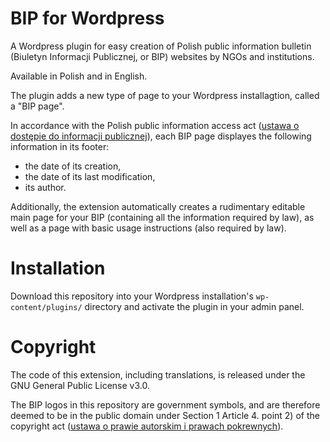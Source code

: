 # BIP for Wordpress

A Wordpress plugin for easy creation of Polish public information bulletin (Biuletyn Informacji Publicznej, or BIP) websites by NGOs and institutions.

Available in Polish and in English.

The plugin adds a new type of page to your Wordpress installagtion, called a "BIP page".

In accordance with the Polish public information access act ([ustawa o dostępie do informacji publicznej](http://prawo.sejm.gov.pl/isap.nsf/DocDetails.xsp?id=WDU20011121198)), each BIP page displayes the following information in its footer:
* the date of its creation,
* the date of its last modification,
* its author.

Additionally, the extension automatically creates a rudimentary editable main page for your BIP (containing all the information required by law), as well as a page with basic usage instructions (also required by law).

# Installation

Download this repository into your Wordpress installation's `wp-content/plugins/` directory and activate the plugin in your admin panel.

# Copyright

The code of this extension, including translations, is released under the GNU General Public License v3.0.

The BIP logos in this repository are government symbols, and are therefore deemed to be in the public domain under Section 1 Article 4. point 2) of the copyright act ([ustawa o prawie autorskim i prawach pokrewnych](http://prawo.sejm.gov.pl/isap.nsf/DocDetails.xsp?id=WDU19940240083)).
